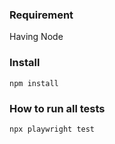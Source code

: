 
### Requirement
Having Node

### Install
`npm install`

### How to run all tests
`npx playwright test`
